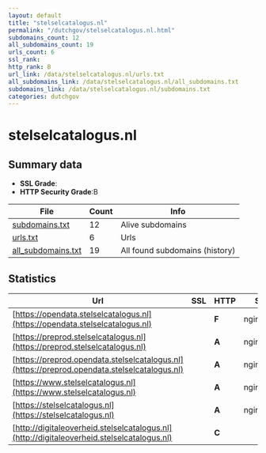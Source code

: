 ```yaml
---
layout: default
title: "stelselcatalogus.nl"
permalink: "/dutchgov/stelselcatalogus.nl.html"
subdomains_count: 12
all_subdomains_count: 19
urls_count: 6
ssl_rank: 
http_rank: B
url_link: /data/stelselcatalogus.nl/urls.txt
all_subdomains_link: /data/stelselcatalogus.nl/all_subdomains.txt
subdomains_link: /data/stelselcatalogus.nl/subdomains.txt
categories: dutchgov
---
```



# stelselcatalogus.nl
## Summary data


 - **SSL Grade**:
 - **HTTP Security Grade**:B


| File       | Count | Info |
|------------|-------|------|
|[subdomains.txt](/data/stelselcatalogus.nl/subdomains.txt)|12|Alive subdomains|
|[urls.txt](/data/stelselcatalogus.nl/urls.txt)|6|Urls|
|[all_subdomains.txt](/data/stelselcatalogus.nl/all_subdomains.txt)|19|All found subdomains (history)|


## Statistics


| Url | SSL | HTTP | Server | Cookie | HSTS | CORS | CTO | CSP | XFO | XXP | RP |FP| Tech |Title |
|--------|-------|-------|------|------|------|------|------|------|------|------|------|------|------|------|
|[https://opendata.stelselcatalogus.nl](https://opendata.stelselcatalogus.nl)| | **F**|nginx/1.14.1| | | | | | | | :white_check_mark: | |HSTS Nginx:1.14.1|Logius Stelselca...|
|[https://preprod.stelselcatalogus.nl](https://preprod.stelselcatalogus.nl)| | **A**|nginx/1.24.0| |:white_check_mark: | | |:warning: | :white_check_mark: | :white_check_mark: | :white_check_mark: | |HSTS Nginx:1.24.0|Logius Stelselca...|
|[https://preprod.opendata.stelselcatalogus.nl](https://preprod.opendata.stelselcatalogus.nl)| | **A**|nginx/1.24.0| |:white_check_mark: | | |:warning: | :white_check_mark: | :white_check_mark: | :white_check_mark: | |HSTS Nginx:1.24.0|Logius Stelselca...|
|[https://www.stelselcatalogus.nl](https://www.stelselcatalogus.nl)| | **A**|nginx/1.14.1| |:white_check_mark: | | |:warning: | :white_check_mark: | :white_check_mark: | :white_check_mark: | |HSTS Nginx:1.14.1|Logius Stelselca...|
|[https://stelselcatalogus.nl](https://stelselcatalogus.nl)| | **A**|nginx/1.14.1| |:white_check_mark: | | |:warning: | :white_check_mark: | :white_check_mark: | :white_check_mark: | |HSTS Nginx:1.14.1|Logius Stelselca...|
|[http://digitaleoverheid.stelselcatalogus.nl](http://digitaleoverheid.stelselcatalogus.nl)| | **C**|| | | | | | :white_check_mark: | :white_check_mark: | :white_check_mark: | ||404 - Not Found|

